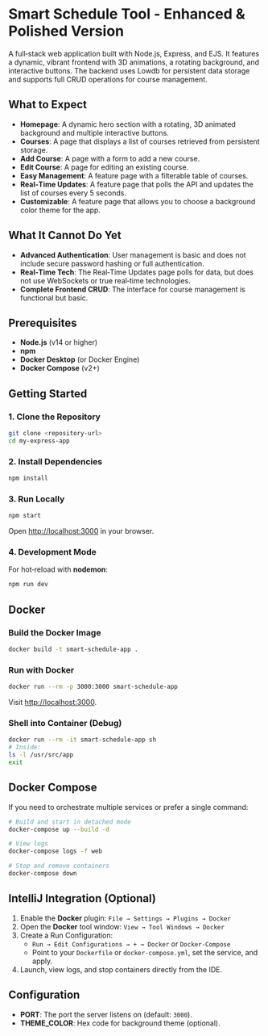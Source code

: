 # Smart Schedule Tool - Enhanced & Polished Version

A full‑stack web application built with Node.js, Express, and EJS. It features a dynamic, vibrant frontend with 3D animations, a rotating background, and interactive buttons. The backend uses Lowdb for persistent data storage and supports full CRUD operations for course management.

## What to Expect

- **Homepage**: A dynamic hero section with a rotating, 3D animated background and multiple interactive buttons.
- **Courses**: A page that displays a list of courses retrieved from persistent storage.
- **Add Course**: A page with a form to add a new course.
- **Edit Course**: A page for editing an existing course.
- **Easy Management**: A feature page with a filterable table of courses.
- **Real‑Time Updates**: A feature page that polls the API and updates the list of courses every 5 seconds.
- **Customizable**: A feature page that allows you to choose a background color theme for the app.

## What It Cannot Do Yet

- **Advanced Authentication**: User management is basic and does not include secure password hashing or full authentication.
- **Real‑Time Tech**: The Real‑Time Updates page polls for data, but does not use WebSockets or true real‑time technologies.
- **Complete Frontend CRUD**: The interface for course management is functional but basic.

## Prerequisites

- **Node.js** (v14 or higher)
- **npm**
- **Docker Desktop** (or Docker Engine)
- **Docker Compose** (v2+)

## Getting Started

### 1. Clone the Repository
```bash
git clone <repository-url>
cd my-express-app
```

### 2. Install Dependencies
```bash
npm install
```

### 3. Run Locally
```bash
npm start
```
Open [http://localhost:3000](http://localhost:3000) in your browser.

### 4. Development Mode
For hot‑reload with **nodemon**:
```bash
npm run dev
```

## Docker

### Build the Docker Image
```bash
docker build -t smart-schedule-app .
```

### Run with Docker
```bash
docker run --rm -p 3000:3000 smart-schedule-app
```
Visit [http://localhost:3000](http://localhost:3000).

### Shell into Container (Debug)
```bash
docker run --rm -it smart-schedule-app sh
# Inside:
ls -l /usr/src/app
exit
```

## Docker Compose

If you need to orchestrate multiple services or prefer a single command:

```bash
# Build and start in detached mode
docker-compose up --build -d

# View logs
docker-compose logs -f web

# Stop and remove containers
docker-compose down
```

## IntelliJ Integration (Optional)

1. Enable the **Docker** plugin: `File → Settings → Plugins → Docker`
2. Open the **Docker** tool window: `View → Tool Windows → Docker`
3. Create a Run Configuration:
   - `Run → Edit Configurations → + → Docker` or `Docker‑Compose`
   - Point to your `Dockerfile` or `docker-compose.yml`, set the service, and apply.
4. Launch, view logs, and stop containers directly from the IDE.

## Configuration

- **PORT**: The port the server listens on (default: `3000`).
- **THEME_COLOR**: Hex code for background theme (optional).




